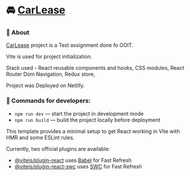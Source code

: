 # 🚘  [CarLease]([https://64caa468138146000819e8a6--warm-trifle-ddb492.netlify.app/])


### 📝 About
[CarLease]([https://64caa468138146000819e8a6--warm-trifle-ddb492.netlify.app/]) project is a Test assignment done fo GOIT. 

Vite is used for project initialization.

Stack used - React reusable components and hooks, CSS modules, React Router Dom Navigation, Redux store, 

Project was Deployed on Netlify. 

### 💾 Commands for developers:
- `npm run dev` &mdash; start the project in development mode
- `npm run build` &mdash; build the project locally before deployment

  

This template provides a minimal setup to get React working in Vite with HMR and some ESLint rules.

Currently, two official plugins are available:

- [@vitejs/plugin-react](https://github.com/vitejs/vite-plugin-react/blob/main/packages/plugin-react/README.md) uses [Babel](https://babeljs.io/) for Fast Refresh
- [@vitejs/plugin-react-swc](https://github.com/vitejs/vite-plugin-react-swc) uses [SWC](https://swc.rs/) for Fast Refresh

